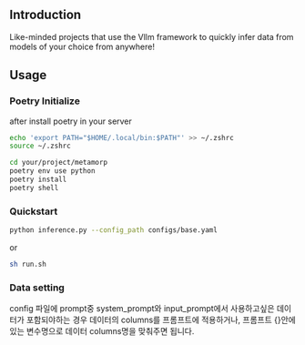 ## Introduction
Like-minded projects that use the Vllm framework to quickly infer data from models of your choice from anywhere!

## Usage
### Poetry Initialize
after install poetry in your server

```bash
echo 'export PATH="$HOME/.local/bin:$PATH"' >> ~/.zshrc
source ~/.zshrc
```

```bash
cd your/project/metamorp
poetry env use python
poetry install
poetry shell
```

### Quickstart
```bash
python inference.py --config_path configs/base.yaml
```
or

```bash
sh run.sh
```

### Data setting
config 파일에 prompt중 system_prompt와 input_prompt에서 사용하고싶은 데이터가 포함되야하는 경우 데이터의 columns를 프롬프트에 적용하거나, 프롬프트 {}안에 있는 변수명으로 데이터 columns명을 맞춰주면 됩니다.
